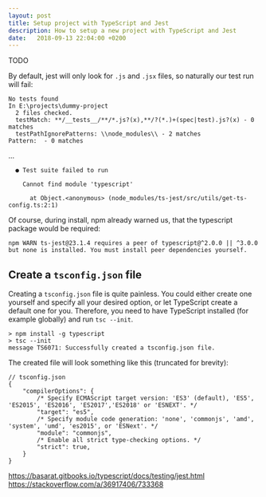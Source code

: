 ```yaml
---
layout: post
title: Setup project with TypeScript and Jest
description: How to setup a new project with TypeScript and Jest
date:   2018-09-13 22:04:00 +0200
---
```


TODO

By default, jest will only look for `.js` and `.jsx` files, so naturally our test run will fail:

```
No tests found
In E:\projects\dummy-project
  2 files checked.
  testMatch: **/__tests__/**/*.js?(x),**/?(*.)+(spec|test).js?(x) - 0 matches
  testPathIgnorePatterns: \\node_modules\\ - 2 matches
Pattern:  - 0 matches
```

...


```
  ● Test suite failed to run

    Cannot find module 'typescript'

      at Object.<anonymous> (node_modules/ts-jest/src/utils/get-ts-config.ts:2:1)
```

Of course, during install, npm already warned us, that the typescript package would be required:

```
npm WARN ts-jest@23.1.4 requires a peer of typescript@^2.0.0 || ^3.0.0 but none is installed. You must install peer dependencies yourself.
```

## Create a `tsconfig.json` file

Creating a `tsconfig.json` file is quite painless. You could either create one yourself and specify all your desired option, or let TypeScript create a default one for you. Therefore, you need to have TypeScript installed (for example globally) and run `tsc --init`.

```
> npm install -g typescript
> tsc --init
message TS6071: Successfully created a tsconfig.json file.
```

The created file will look something like this (truncated for brevity):

```
// tsconfig.json
{
    "compilerOptions": {
        /* Specify ECMAScript target version: 'ES3' (default), 'ES5', 'ES2015', 'ES2016', 'ES2017','ES2018' or 'ESNEXT'. */
        "target": "es5",
        /* Specify module code generation: 'none', 'commonjs', 'amd', 'system', 'umd', 'es2015', or 'ESNext'. */
        "module": "commonjs",
        /* Enable all strict type-checking options. */
        "strict": true,
    }
}
```

https://basarat.gitbooks.io/typescript/docs/testing/jest.html
https://stackoverflow.com/a/36917406/733368